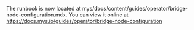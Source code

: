 The runbook is now located at mys/docs/content/guides/operator/bridge-node-configuration.mdx. You can view it online at https://docs.mys.io/guides/operator/bridge-node-configuration